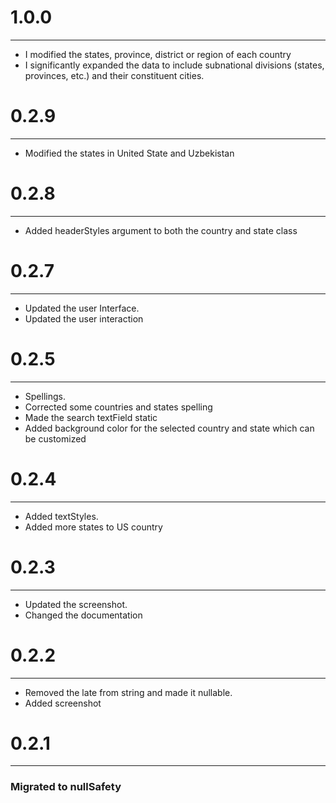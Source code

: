 <h1>1.0.0</h1>
<hr>
<ul>
<li>I modified the states, province, district or region of each country</li>
<li>I significantly expanded the data to include subnational divisions (states, provinces, etc.) and their constituent cities.
</li>
</ul>

<h1>0.2.9</h1>
<hr>
<ul>
<li>Modified the states in United State and Uzbekistan</li>
</ul>

<h1>0.2.8</h1>
<hr>
<ul>
<li>Added headerStyles argument to  both the country and state class</li>
</ul>

<h1>0.2.7</h1>
<hr>
<ul>
<li>Updated the user Interface.</li>
<li>Updated the user interaction</li>

</ul>

<h1>0.2.5</h1>
<hr>
<ul>
<li>Spellings.</li>
<li>Corrected some countries and states spelling</li>
<li>Made the search textField static </li>
<li>Added background color for the selected country and state which can be customized </li>
</ul>

<h1>0.2.4</h1>
<hr>
<ul>
<li>Added textStyles.</li>
<li>Added more states to US country</li>
</ul>

<h1>0.2.3</h1>
<hr>
<ul>
<li>Updated the screenshot.</li>
<li>Changed the documentation</li>
</ul>


<h1>0.2.2</h1>
<hr>
<ul>
<li>Removed the late from string and made it nullable.</li>
<li>Added screenshot</li>
</ul>


<h1>0.2.1</h1>
<hr>
<h3>Migrated to nullSafety</h3>


